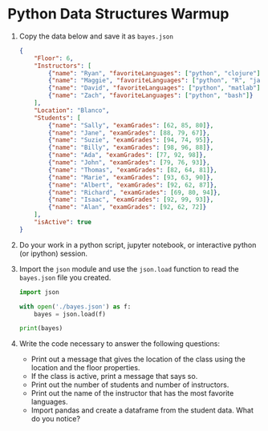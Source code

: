# Python Data Structures Warmup

1. Copy the data below and save it as `bayes.json`

    ```json
    {
        "Floor": 6,
        "Instructors": [
            {"name": "Ryan", "favoriteLanguages": ["python", "clojure"]},
            {"name": "Maggie", "favoriteLanguages": ["python", "R", "java"]},
            {"name": "David", "favoriteLanguages": ["python", "matlab"]},
            {"name": "Zach", "favoriteLanguages": ["python", "bash"]}
        ],
        "Location": "Blanco",
        "Students": [
            {"name": "Sally", "examGrades": [62, 85, 80]},
            {"name": "Jane", "examGrades": [88, 79, 67]},
            {"name": "Suzie", "examGrades": [94, 74, 95]},
            {"name": "Billy", "examGrades": [98, 96, 88]},
            {"name": "Ada", "examGrades": [77, 92, 98]},
            {"name": "John", "examGrades": [79, 76, 93]},
            {"name": "Thomas", "examGrades": [82, 64, 81]},
            {"name": "Marie", "examGrades": [93, 63, 90]},
            {"name": "Albert", "examGrades": [92, 62, 87]},
            {"name": "Richard", "examGrades": [69, 80, 94]},
            {"name": "Isaac", "examGrades": [92, 99, 93]},
            {"name": "Alan", "examGrades": [92, 62, 72]}
        ],
        "isActive": true
    }
    ```

1. Do your work in a python script, jupyter notebook, or interactive python (or
   ipython) session.

1. Import the `json` module and use the `json.load` function to read the
   `bayes.json` file you created.

    ```python
    import json

    with open('./bayes.json') as f:
        bayes = json.load(f)

    print(bayes)
    ```

1. Write the code necessary to answer the following questions:

    - Print out a message that gives the location of the class using the
      location and the floor properties.
    - If the class is active, print a message that says so.
    - Print out the number of students and number of instructors.
    - Print out the name of the instructor that has the most favorite languages.
    - Import pandas and create a dataframe from the student data. What do you
      notice?
